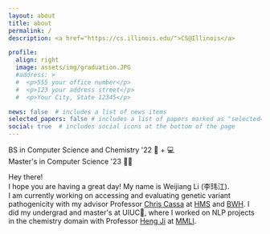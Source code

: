 ```yaml
---
layout: about
title: about
permalink: /
description: <a href="https://cs.illinois.edu/">CS@Illinois</a>

profile:
  align: right
  image: assets/img/graduation.JPG
  #address: >
  #  <p>555 your office number</p>
  #  <p>123 your address street</p>
  #  <p>Your City, State 12345</p>

news: false  # includes a list of news items
selected_papers: false # includes a list of papers marked as "selected={true}"
social: true  # includes social icons at the bottom of the page
---
```


BS in Computer Science and Chemistry '22 🧪 + 💻\
Master's in Computer Science '23 👩‍💻

Hey there! \
I hope you are having a great day! My name is Weijiang Li (李玮江). \
I am currently working on accessing and evaluating genetic variant pathogenicity with my advisor Professor [Chris Cassa](http://genetics.bwh.harvard.edu/wiki/cassa/) at [HMS](https://dms.hms.harvard.edu/) and [BWH](https://www.brighamandwomens.org/research/departments/genetics/overview). I did my undergrad and master's at UIUC🌽, where I worked on NLP projects in the chemistry domain with Professor [Heng Ji](http://blender.cs.illinois.edu/hengji.html) at [MMLI](https://moleculemaker.org/). 


<!-- Put your address / P.O. box / other info right below your picture. You can also disable any these elements by editing `profile` property of the YAML header of your `_pages/about.md`. Edit `_bibliography/papers.bib` and Jekyll will render your [publications page](/al-folio/publications/) automatically. -->
